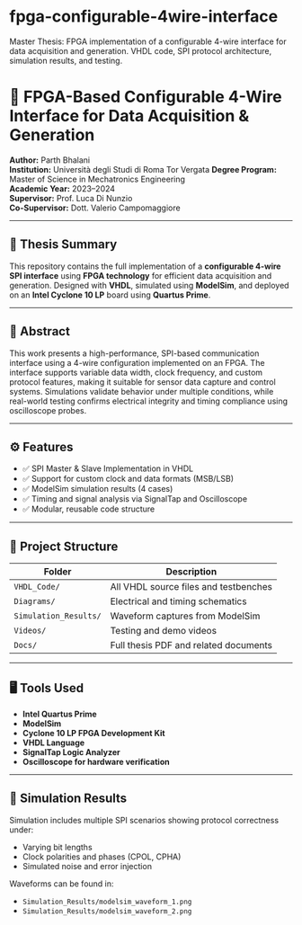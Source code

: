 # fpga-configurable-4wire-interface
Master Thesis: FPGA implementation of a configurable 4-wire interface for data acquisition and generation. VHDL code, SPI protocol architecture, simulation results, and testing.

# 🔧 FPGA-Based Configurable 4-Wire Interface for Data Acquisition & Generation

**Author:** Parth Bhalani  
**Institution:** Università degli Studi di Roma Tor Vergata 
**Degree Program:** Master of Science in Mechatronics Engineering  
**Academic Year:** 2023–2024  
**Supervisor:** Prof. Luca Di Nunzio  
**Co-Supervisor:** Dott. Valerio Campomaggiore  

---

## 📄 Thesis Summary

This repository contains the full implementation of a **configurable 4-wire SPI interface** using **FPGA technology** for efficient data acquisition and generation. Designed with **VHDL**, simulated using **ModelSim**, and deployed on an **Intel Cyclone 10 LP** board using **Quartus Prime**.

---

## 🧠 Abstract

This work presents a high-performance, SPI-based communication interface using a 4-wire configuration implemented on an FPGA. The interface supports variable data width, clock frequency, and custom protocol features, making it suitable for sensor data capture and control systems. Simulations validate behavior under multiple conditions, while real-world testing confirms electrical integrity and timing compliance using oscilloscope probes.

---

## ⚙️ Features

- ✅ SPI Master & Slave Implementation in VHDL
- ✅ Support for custom clock and data formats (MSB/LSB)
- ✅ ModelSim simulation results (4 cases)
- ✅ Timing and signal analysis via SignalTap and Oscilloscope
- ✅ Modular, reusable code structure

---

## 📂 Project Structure

| Folder            | Description |
|-------------------|-------------|
| `VHDL_Code/`      | All VHDL source files and testbenches |
| `Diagrams/`       | Electrical and timing schematics |
| `Simulation_Results/` | Waveform captures from ModelSim |
| `Videos/`         | Testing and demo videos |
| `Docs/`           | Full thesis PDF and related documents |

---

## 🖥️ Tools Used

- **Intel Quartus Prime**
- **ModelSim**
- **Cyclone 10 LP FPGA Development Kit**
- **VHDL Language**
- **SignalTap Logic Analyzer**
- **Oscilloscope for hardware verification**



---

## 🧪 Simulation Results

Simulation includes multiple SPI scenarios showing protocol correctness under:
- Varying bit lengths
- Clock polarities and phases (CPOL, CPHA)
- Simulated noise and error injection

Waveforms can be found in:
- `Simulation_Results/modelsim_waveform_1.png`
- `Simulation_Results/modelsim_waveform_2.png`


